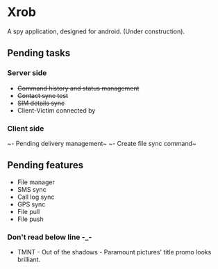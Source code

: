 # Xrob
A spy application, designed for android. (Under construction).

## Pending tasks

### Server side
- ~~Command history and status management~~
- ~~Contact sync test~~
- ~~SIM details sync~~
- Client-Victim connected by

### Client side
~- Pending delivery management~
~- Create file sync command~


## Pending features

- File manager
- SMS sync
- Call log sync
- GPS sync
- File pull
- File push

### Don't read below line -_-
- TMNT - Out of the shadows - Paramount pictures' title promo looks brilliant.

